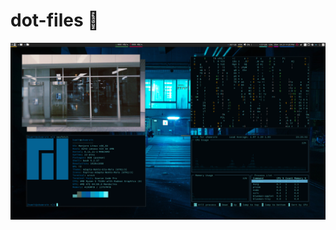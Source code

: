# dot-files 💾

![](https://raw.githubusercontent.com/hamitozdemir/dot-files/master/extras/screenshot.png)
